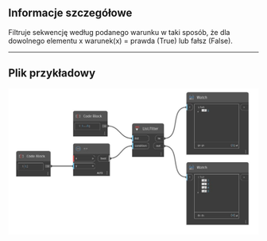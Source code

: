 ## Informacje szczegółowe
Filtruje sekwencję według podanego warunku w taki sposób, że dla dowolnego elementu x warunek(x) = prawda (True) lub fałsz (False).
___
## Plik przykładowy

![Filter](./CoreNodeModels.HigherOrder.Filter_img.jpg)

